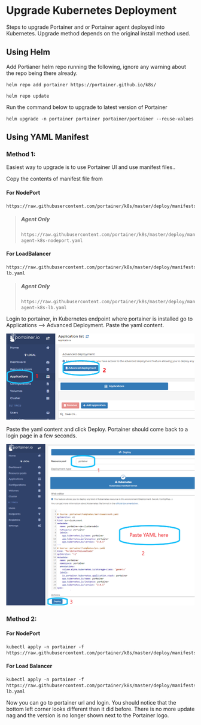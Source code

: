 # Upgrade Kubernetes Deployment

Steps to upgrade Portainer and or Portainer agent deployed into Kubernetes. Upgrade method depends on the original install method used.

## Using Helm
Add Portianer helm repo running the following, ignore any warning about the repo being there already.
```shell
helm repo add portainer https://portainer.github.io/k8s/
```
```shell
helm repo update
```

Run the command below to upgrade to latest version of Portainer
```shell
helm upgrade -n portainer portainer portainer/portainer --reuse-values
```

<!-- #### For NodePort

Using the following command, Portainer will run in the port 30777

```shell
helm upgrade -n portainer portainer portainer/portainer
```

#### For Load Balancer

Using the following command, Portainer will run in the port 9000.

```shell 
helm upgrade -n portainer portainer portainer/portainer --set service.type=LoadBalancer
```

#### For Ingress

<pre><code> helm install -n portainer portainer portainer/portainer --set service.type=ClusterIP</code></pre> -->

## Using YAML Manifest

### Method 1:
Easiest way to upgrade is to use Portainer UI and use manifest files..

Copy the contents of manifest file from

#### For NodePort

```shell
https://raw.githubusercontent.com/portainer/k8s/master/deploy/manifests/portainer/portainer.yaml
```

> ##### Agent Only
>     https://raw.githubusercontent.com/portainer/k8s/master/deploy/manifests/agent/portainer-agent-k8s-nodeport.yaml

#### For LoadBalancer
```shell
https://raw.githubusercontent.com/portainer/k8s/master/deploy/manifests/portainer/portainer-lb.yaml
```

> ##### Agent Only
>     https://raw.githubusercontent.com/portainer/k8s/master/deploy/manifests/agent/portainer-agent-k8s-lb.yaml

Login to portainer, in Kubernetes endpoint where portainer is installed go to Applications --> Advanced Deployment. Paste the yaml content.

![alt Manifest Deployment](assets/k8s-manifest-nodeport.png "Manifest Deployment")


Paste the yaml content and click Deploy.
Portainer should come back to a login page in a few seconds.


![alt Manifest Deployment](assets/k8s-manifest-deploy.png "Manifest Deployment")

### Method 2:

#### For NodePort
```shell
kubectl apply -n portainer -f https://raw.githubusercontent.com/portainer/k8s/master/deploy/manifests/portainer/portainer.yaml
```

#### For Load Balancer

```shell
kubectl apply -n portainer -f https://raw.githubusercontent.com/portainer/k8s/master/deploy/manifests/portainer/portainer-lb.yaml
```


Now you can go to portainer url and login. You should notice that the bottom left corner looks different than it did before. There is no more update nag and the version is no longer shown next to the Portainer logo.